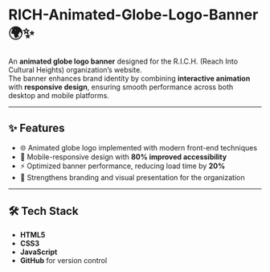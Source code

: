# RICH-Animated-Globe-Logo-Banner 🌍✨

An **animated globe logo banner** designed for the R.I.C.H. (Reach Into Cultural Heights) organization’s website.  
The banner enhances brand identity by combining **interactive animation** with **responsive design**, ensuring smooth performance across both desktop and mobile platforms.  

---

## ✨ Features
- 🌐 Animated globe logo implemented with modern front-end techniques  
- 📱 Mobile-responsive design with **80% improved accessibility**  
- ⚡ Optimized banner performance, reducing load time by **20%**  
- 🎨 Strengthens branding and visual presentation for the organization  

---

## 🛠️ Tech Stack
- **HTML5**  
- **CSS3**  
- **JavaScript**  
- **GitHub** for version control  
